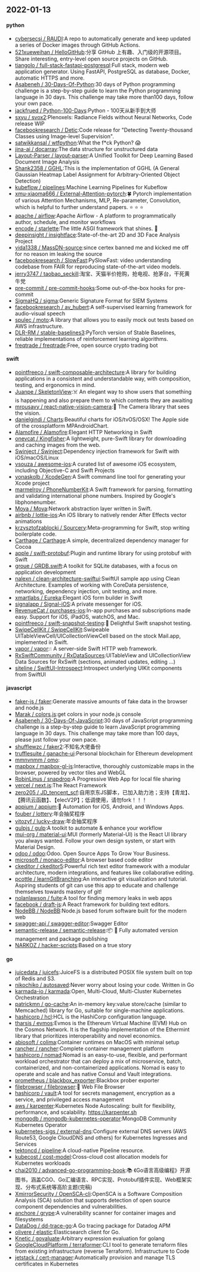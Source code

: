 ## 2022-01-13

#### python
* [cybersecsi / RAUDI](https://github.com/cybersecsi/RAUDI):A repo to automatically generate and keep updated a series of Docker images through GitHub Actions.
* [521xueweihan / HelloGitHub](https://github.com/521xueweihan/HelloGitHub):分享 GitHub 上有趣、入门级的开源项目。Share interesting, entry-level open source projects on GitHub.
* [tiangolo / full-stack-fastapi-postgresql](https://github.com/tiangolo/full-stack-fastapi-postgresql):Full stack, modern web application generator. Using FastAPI, PostgreSQL as database, Docker, automatic HTTPS and more.
* [Asabeneh / 30-Days-Of-Python](https://github.com/Asabeneh/30-Days-Of-Python):30 days of Python programming challenge is a step-by-step guide to learn the Python programming language in 30 days. This challenge may take more than100 days, follow your own pace.
* [jackfrued / Python-100-Days](https://github.com/jackfrued/Python-100-Days):Python - 100天从新手到大师
* [sxyu / svox2](https://github.com/sxyu/svox2):Plenoxels: Radiance Fields without Neural Networks, Code release WIP
* [facebookresearch / Detic](https://github.com/facebookresearch/Detic):Code release for "Detecting Twenty-thousand Classes using Image-level Supervision".
* [satwikkansal / wtfpython](https://github.com/satwikkansal/wtfpython):What the f*ck Python?
😱
* [jina-ai / docarray](https://github.com/jina-ai/docarray):The data structure for unstructured data
* [Layout-Parser / layout-parser](https://github.com/Layout-Parser/layout-parser):A Unified Toolkit for Deep Learning Based Document Image Analysis
* [Shank2358 / GGHL](https://github.com/Shank2358/GGHL):This is the implementation of GGHL (A General Gaussian Heatmap Label Assignment for Arbitrary-Oriented Object Detection)
* [kubeflow / pipelines](https://github.com/kubeflow/pipelines):Machine Learning Pipelines for Kubeflow
* [xmu-xiaoma666 / External-Attention-pytorch](https://github.com/xmu-xiaoma666/External-Attention-pytorch):🍀
Pytorch implementation of various Attention Mechanisms, MLP, Re-parameter, Convolution, which is helpful to further understand papers.
⭐
⭐
⭐
* [apache / airflow](https://github.com/apache/airflow):Apache Airflow - A platform to programmatically author, schedule, and monitor workflows
* [encode / starlette](https://github.com/encode/starlette):The little ASGI framework that shines.
🌟
* [deepinsight / insightface](https://github.com/deepinsight/insightface):State-of-the-art 2D and 3D Face Analysis Project
* [vida1338 / MassDN-source](https://github.com/vida1338/MassDN-source):since certex banned me and kicked me off for no reason im leaking the source
* [facebookresearch / SlowFast](https://github.com/facebookresearch/SlowFast):PySlowFast: video understanding codebase from FAIR for reproducing state-of-the-art video models.
* [jerry3747 / taobao_seckill](https://github.com/jerry3747/taobao_seckill):淘宝、天猫半价抢购，抢电视、抢茅台，干死黄牛党
* [pre-commit / pre-commit-hooks](https://github.com/pre-commit/pre-commit-hooks):Some out-of-the-box hooks for pre-commit
* [SigmaHQ / sigma](https://github.com/SigmaHQ/sigma):Generic Signature Format for SIEM Systems
* [facebookresearch / av_hubert](https://github.com/facebookresearch/av_hubert):A self-supervised learning framework for audio-visual speech
* [spulec / moto](https://github.com/spulec/moto):A library that allows you to easily mock out tests based on AWS infrastructure.
* [DLR-RM / stable-baselines3](https://github.com/DLR-RM/stable-baselines3):PyTorch version of Stable Baselines, reliable implementations of reinforcement learning algorithms.
* [freqtrade / freqtrade](https://github.com/freqtrade/freqtrade):Free, open source crypto trading bot

#### swift
* [pointfreeco / swift-composable-architecture](https://github.com/pointfreeco/swift-composable-architecture):A library for building applications in a consistent and understandable way, with composition, testing, and ergonomics in mind.
* [Juanpe / SkeletonView](https://github.com/Juanpe/SkeletonView):☠️
An elegant way to show users that something is happening and also prepare them to which contents they are awaiting
* [mrousavy / react-native-vision-camera](https://github.com/mrousavy/react-native-vision-camera):📸
The Camera library that sees the vision.
* [danielgindi / Charts](https://github.com/danielgindi/Charts):Beautiful charts for iOS/tvOS/OSX! The Apple side of the crossplatform MPAndroidChart.
* [Alamofire / Alamofire](https://github.com/Alamofire/Alamofire):Elegant HTTP Networking in Swift
* [onevcat / Kingfisher](https://github.com/onevcat/Kingfisher):A lightweight, pure-Swift library for downloading and caching images from the web.
* [Swinject / Swinject](https://github.com/Swinject/Swinject):Dependency injection framework for Swift with iOS/macOS/Linux
* [vsouza / awesome-ios](https://github.com/vsouza/awesome-ios):A curated list of awesome iOS ecosystem, including Objective-C and Swift Projects
* [yonaskolb / XcodeGen](https://github.com/yonaskolb/XcodeGen):A Swift command line tool for generating your Xcode project
* [marmelroy / PhoneNumberKit](https://github.com/marmelroy/PhoneNumberKit):A Swift framework for parsing, formatting and validating international phone numbers. Inspired by Google's libphonenumber.
* [Moya / Moya](https://github.com/Moya/Moya):Network abstraction layer written in Swift.
* [airbnb / lottie-ios](https://github.com/airbnb/lottie-ios):An iOS library to natively render After Effects vector animations
* [krzysztofzablocki / Sourcery](https://github.com/krzysztofzablocki/Sourcery):Meta-programming for Swift, stop writing boilerplate code.
* [Carthage / Carthage](https://github.com/Carthage/Carthage):A simple, decentralized dependency manager for Cocoa
* [apple / swift-protobuf](https://github.com/apple/swift-protobuf):Plugin and runtime library for using protobuf with Swift
* [groue / GRDB.swift](https://github.com/groue/GRDB.swift):A toolkit for SQLite databases, with a focus on application development
* [nalexn / clean-architecture-swiftui](https://github.com/nalexn/clean-architecture-swiftui):SwiftUI sample app using Clean Architecture. Examples of working with CoreData persistence, networking, dependency injection, unit testing, and more.
* [xmartlabs / Eureka](https://github.com/xmartlabs/Eureka):Elegant iOS form builder in Swift
* [signalapp / Signal-iOS](https://github.com/signalapp/Signal-iOS):A private messenger for iOS.
* [RevenueCat / purchases-ios](https://github.com/RevenueCat/purchases-ios):In-app purchases and subscriptions made easy. Support for iOS, iPadOS, watchOS, and Mac.
* [pointfreeco / swift-snapshot-testing](https://github.com/pointfreeco/swift-snapshot-testing):📸
Delightful Swift snapshot testing.
* [SwipeCellKit / SwipeCellKit](https://github.com/SwipeCellKit/SwipeCellKit):Swipeable UITableViewCell/UICollectionViewCell based on the stock Mail.app, implemented in Swift.
* [vapor / vapor](https://github.com/vapor/vapor):💧
A server-side Swift HTTP web framework.
* [RxSwiftCommunity / RxDataSources](https://github.com/RxSwiftCommunity/RxDataSources):UITableView and UICollectionView Data Sources for RxSwift (sections, animated updates, editing ...)
* [siteline / SwiftUI-Introspect](https://github.com/siteline/SwiftUI-Introspect):Introspect underlying UIKit components from SwiftUI

#### javascript
* [faker-js / faker](https://github.com/faker-js/faker):Generate massive amounts of fake data in the browser and node.js
* [Marak / colors.js](https://github.com/Marak/colors.js):get colors in your node.js console
* [Asabeneh / 30-Days-Of-JavaScript](https://github.com/Asabeneh/30-Days-Of-JavaScript):30 days of JavaScript programming challenge is a step-by-step guide to learn JavaScript programming language in 30 days. This challenge may take more than 100 days, please just follow your own pace.
* [shufflewzc / faker2](https://github.com/shufflewzc/faker2):不知名大佬备份
* [trufflesuite / ganache-ui](https://github.com/trufflesuite/ganache-ui):Personal blockchain for Ethereum development
* [mmnvnmm / omo](https://github.com/mmnvnmm/omo):
* [mapbox / mapbox-gl-js](https://github.com/mapbox/mapbox-gl-js):Interactive, thoroughly customizable maps in the browser, powered by vector tiles and WebGL
* [RobinLinus / snapdrop](https://github.com/RobinLinus/snapdrop):A Progressive Web App for local file sharing
* [vercel / next.js](https://github.com/vercel/next.js):The React Framework
* [zero205 / JD_tencent_scf](https://github.com/zero205/JD_tencent_scf):自用京东JS脚本，已加入助力池；支持【青龙】、【腾讯云函数】、【elecV2P】；低调使用，请勿fork！！！
* [appium / appium](https://github.com/appium/appium):📱
Automation for iOS, Android, and Windows Apps.
* [fouber / lottery](https://github.com/fouber/lottery):年会抽奖程序
* [vitozyf / lucky-draw](https://github.com/vitozyf/lucky-draw):年会抽奖程序
* [gulpjs / gulp](https://github.com/gulpjs/gulp):A toolkit to automate & enhance your workflow
* [mui-org / material-ui](https://github.com/mui-org/material-ui):MUI (formerly Material-UI) is the React UI library you always wanted. Follow your own design system, or start with Material Design.
* [odoo / odoo](https://github.com/odoo/odoo):Odoo. Open Source Apps To Grow Your Business.
* [microsoft / monaco-editor](https://github.com/microsoft/monaco-editor):A browser based code editor
* [ckeditor / ckeditor5](https://github.com/ckeditor/ckeditor5):Powerful rich text editor framework with a modular architecture, modern integrations, and features like collaborative editing.
* [pcottle / learnGitBranching](https://github.com/pcottle/learnGitBranching):An interactive git visualization and tutorial. Aspiring students of git can use this app to educate and challenge themselves towards mastery of git!
* [nolanlawson / fuite](https://github.com/nolanlawson/fuite):A tool for finding memory leaks in web apps
* [facebook / draft-js](https://github.com/facebook/draft-js):A React framework for building text editors.
* [NodeBB / NodeBB](https://github.com/NodeBB/NodeBB):Node.js based forum software built for the modern web
* [swagger-api / swagger-editor](https://github.com/swagger-api/swagger-editor):Swagger Editor
* [semantic-release / semantic-release](https://github.com/semantic-release/semantic-release):📦
🚀
Fully automated version management and package publishing
* [NARKOZ / hacker-scripts](https://github.com/NARKOZ/hacker-scripts):Based on a true story

#### go
* [juicedata / juicefs](https://github.com/juicedata/juicefs):JuiceFS is a distributed POSIX file system built on top of Redis and S3.
* [nikochiko / autosaved](https://github.com/nikochiko/autosaved):Never worry about losing your code. Written in Go
* [karmada-io / karmada](https://github.com/karmada-io/karmada):Open, Multi-Cloud, Multi-Cluster Kubernetes Orchestration
* [patrickmn / go-cache](https://github.com/patrickmn/go-cache):An in-memory key:value store/cache (similar to Memcached) library for Go, suitable for single-machine applications.
* [hashicorp / hcl](https://github.com/hashicorp/hcl):HCL is the HashiCorp configuration language.
* [tharsis / evmos](https://github.com/tharsis/evmos):Evmos is the Ethereum Virtual Machine (EVM) Hub on the Cosmos Network. It is the flagship implementation of the Ethermint library that prioritizes interoperability and novel economics.
* [abiosoft / colima](https://github.com/abiosoft/colima):Container runtimes on MacOS with minimal setup
* [rancher / rancher](https://github.com/rancher/rancher):Complete container management platform
* [hashicorp / nomad](https://github.com/hashicorp/nomad):Nomad is an easy-to-use, flexible, and performant workload orchestrator that can deploy a mix of microservice, batch, containerized, and non-containerized applications. Nomad is easy to operate and scale and has native Consul and Vault integrations.
* [prometheus / blackbox_exporter](https://github.com/prometheus/blackbox_exporter):Blackbox prober exporter
* [filebrowser / filebrowser](https://github.com/filebrowser/filebrowser):📂
Web File Browser
* [hashicorp / vault](https://github.com/hashicorp/vault):A tool for secrets management, encryption as a service, and privileged access management
* [aws / karpenter](https://github.com/aws/karpenter):Kubernetes Node Autoscaling: built for flexibility, performance, and scalability. https://karpenter.sh
* [mongodb / mongodb-kubernetes-operator](https://github.com/mongodb/mongodb-kubernetes-operator):MongoDB Community Kubernetes Operator
* [kubernetes-sigs / external-dns](https://github.com/kubernetes-sigs/external-dns):Configure external DNS servers (AWS Route53, Google CloudDNS and others) for Kubernetes Ingresses and Services
* [tektoncd / pipeline](https://github.com/tektoncd/pipeline):A cloud-native Pipeline resource.
* [kubecost / cost-model](https://github.com/kubecost/cost-model):Cross-cloud cost allocation models for Kubernetes workloads
* [chai2010 / advanced-go-programming-book](https://github.com/chai2010/advanced-go-programming-book):📚
《Go语言高级编程》开源图书，涵盖CGO、Go汇编语言、RPC实现、Protobuf插件实现、Web框架实现、分布式系统等高阶主题(完稿)
* [XmirrorSecurity / OpenSCA-cli](https://github.com/XmirrorSecurity/OpenSCA-cli):OpenSCA is a Software Composition Analysis (SCA) solution that supports detection of open source component dependencies and vulnerabilities.
* [anchore / grype](https://github.com/anchore/grype):A vulnerability scanner for container images and filesystems
* [DataDog / dd-trace-go](https://github.com/DataDog/dd-trace-go):A Go tracing package for Datadog APM
* [olivere / elastic](https://github.com/olivere/elastic):Elasticsearch client for Go.
* [Knetic / govaluate](https://github.com/Knetic/govaluate):Arbitrary expression evaluation for golang
* [GoogleCloudPlatform / terraformer](https://github.com/GoogleCloudPlatform/terraformer):CLI tool to generate terraform files from existing infrastructure (reverse Terraform). Infrastructure to Code
* [jetstack / cert-manager](https://github.com/jetstack/cert-manager):Automatically provision and manage TLS certificates in Kubernetes
